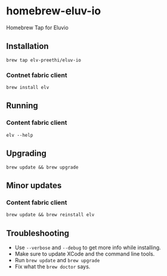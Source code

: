 homebrew-eluv-io
=================

Homebrew Tap for Eluvio

## Installation

```
brew tap elv-preethi/eluv-io
```

### Contnet fabric client
```
brew install elv
```

## Running

### Content fabric client
`elv --help`

## Upgrading

```
brew update && brew upgrade
```

## Minor updates

### Content fabric client
```
brew update && brew reinstall elv
```

## Troubleshooting

* Use `--verbose` and `--debug` to get more info while installing.
* Make sure to update XCode and the command line tools.
* Run `brew update` and `brew upgrade`
* Fix what the `brew doctor` says.
